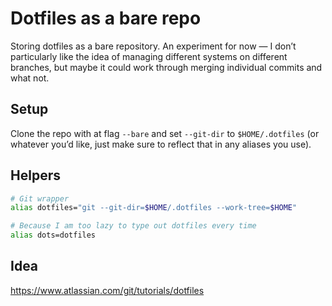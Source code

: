 # Dotfiles as a bare repo

Storing dotfiles as a bare repository. An experiment for now — I don’t
particularly like the idea of managing different systems on different branches,
but maybe it could work through merging individual commits and what not.

## Setup

Clone the repo with at flag `--bare` and set `--git-dir` to `$HOME/.dotfiles`
(or whatever you’d like, just make sure to reflect that in any aliases you use).

## Helpers

```bash
# Git wrapper
alias dotfiles="git --git-dir=$HOME/.dotfiles --work-tree=$HOME"

# Because I am too lazy to type out dotfiles every time
alias dots=dotfiles
```

## Idea

https://www.atlassian.com/git/tutorials/dotfiles
